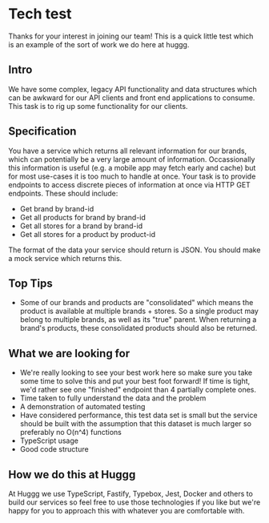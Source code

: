 # Tech test

Thanks for your interest in joining our team! This is a quick little test which is an example of the sort of work we do here at huggg.

## Intro

We have some complex, legacy API functionality and data structures which can be awkward for our API clients and front end applications to consume. This task is to rig up some functionality for our clients.

## Specification

You have a service which returns all relevant information for our brands, which can potentially be a very large amount of information. Occassionally this information is useful (e.g. a mobile app may fetch early and cache) but for most use-cases it is too much to handle at once. Your task is to provide endpoints to access discrete pieces of information at once via HTTP GET endpoints. These should include:

- Get brand by brand-id
- Get all products for brand by brand-id
- Get all stores for a brand by brand-id
- Get all stores for a product by product-id

The format of the data your service should return is JSON. You should make a mock service which returns this.

## Top Tips

- Some of our brands and products are "consolidated" which means the product is available at multiple brands + stores. So a single product may belong to multiple brands, as well as its "true" parent. When returning a brand's products, these consolidated products should also be returned.

## What we are looking for

- We're really looking to see your best work here so make sure you take some time to solve this and put your best foot forward! If time is tight, we'd rather see one "finished" endpoint than 4 partially complete ones.
- Time taken to fully understand the data and the problem
- A demonstration of automated testing
- Have considered performance, this test data set is small but the service should be built with the assumption that this dataset is much larger so preferably no O(n^4) functions
- TypeScript usage
- Good code structure

## How we do this at Huggg

At Huggg we use TypeScript, Fastify, Typebox, Jest, Docker and others to build our services so feel free to use those technologies if you like but we're happy for you to approach this with whatever you are comfortable with.
